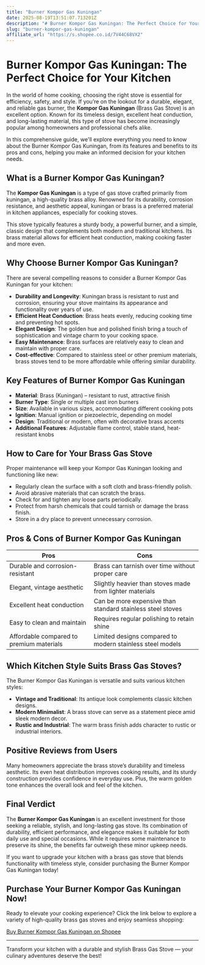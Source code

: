 ```yaml
---
title: "Burner Kompor Gas Kuningan"
date: 2025-08-19T13:51:07.713201Z
description: "# Burner Kompor Gas Kuningan: The Perfect Choice for Your Kitchen..."
slug: "burner-kompor-gas-kuningan"
affiliate_url: "https://s.shopee.co.id/7V44C68VX2"
---
```

# Burner Kompor Gas Kuningan: The Perfect Choice for Your Kitchen

In the world of home cooking, choosing the right stove is essential for efficiency, safety, and style. If you’re on the lookout for a durable, elegant, and reliable gas burner, the **Kompor Gas Kuningan** (Brass Gas Stove) is an excellent option. Known for its timeless design, excellent heat conduction, and long-lasting material, this type of stove has become increasingly popular among homeowners and professional chefs alike.

In this comprehensive guide, we'll explore everything you need to know about the Burner Kompor Gas Kuningan, from its features and benefits to its pros and cons, helping you make an informed decision for your kitchen needs.

## What is a Burner Kompor Gas Kuningan?

The **Kompor Gas Kuningan** is a type of gas stove crafted primarily from kuningan, a high-quality brass alloy. Renowned for its durability, corrosion resistance, and aesthetic appeal, kuningan or brass is a preferred material in kitchen appliances, especially for cooking stoves. 

This stove typically features a sturdy body, a powerful burner, and a simple, classic design that complements both modern and traditional kitchens. Its brass material allows for efficient heat conduction, making cooking faster and more even.

## Why Choose Burner Kompor Gas Kuningan?

There are several compelling reasons to consider a Burner Kompor Gas Kuningan for your kitchen:

- **Durability and Longevity**: Kuningan brass is resistant to rust and corrosion, ensuring your stove maintains its appearance and functionality over years of use.
- **Efficient Heat Conduction**: Brass heats evenly, reducing cooking time and preventing hot spots.
- **Elegant Design**: The golden hue and polished finish bring a touch of sophistication and vintage charm to your cooking space.
- **Easy Maintenance**: Brass surfaces are relatively easy to clean and maintain with proper care.
- **Cost-effective**: Compared to stainless steel or other premium materials, brass stoves tend to be more affordable while offering similar durability.

## Key Features of Burner Kompor Gas Kuningan

- **Material**: Brass (Kuningan) – resistant to rust, attractive finish
- **Burner Type**: Single or multiple cast iron burners
- **Size**: Available in various sizes, accommodating different cooking pots
- **Ignition**: Manual ignition or piezoelectric, depending on model
- **Design**: Traditional or modern, often with decorative brass accents
- **Additional Features**: Adjustable flame control, stable stand, heat-resistant knobs

## How to Care for Your Brass Gas Stove

Proper maintenance will keep your Kompor Gas Kuningan looking and functioning like new:

- Regularly clean the surface with a soft cloth and brass-friendly polish.
- Avoid abrasive materials that can scratch the brass.
- Check for and tighten any loose parts periodically.
- Protect from harsh chemicals that could tarnish or damage the brass finish.
- Store in a dry place to prevent unnecessary corrosion.

## Pros & Cons of Burner Kompor Gas Kuningan

| **Pros**                       | **Cons**                                  |
|--------------------------------|-------------------------------------------|
| Durable and corrosion-resistant | Brass can tarnish over time without proper care |
| Elegant, vintage aesthetic       | Slightly heavier than stoves made from lighter materials |
| Excellent heat conduction       | Can be more expensive than standard stainless steel stoves |
| Easy to clean and maintain      | Requires regular polishing to retain shine |
| Affordable compared to premium materials | Limited designs compared to modern stainless steel models |

## Which Kitchen Style Suits Brass Gas Stoves?

The Burner Kompor Gas Kuningan is versatile and suits various kitchen styles:

- **Vintage and Traditional**: Its antique look complements classic kitchen designs.
- **Modern Minimalist**: A brass stove can serve as a statement piece amid sleek modern decor.
- **Rustic and Industrial**: The warm brass finish adds character to rustic or industrial interiors.

## Positive Reviews from Users

Many homeowners appreciate the brass stove’s durability and timeless aesthetic. Its even heat distribution improves cooking results, and its sturdy construction provides confidence in everyday use. Plus, the warm golden tone enhances the overall look and feel of the kitchen.

## Final Verdict

The **Burner Kompor Gas Kuningan** is an excellent investment for those seeking a reliable, stylish, and long-lasting gas stove. Its combination of durability, efficient performance, and elegance makes it suitable for both daily use and special occasions. While it requires some maintenance to preserve its shine, the benefits far outweigh these minor upkeep needs.

If you want to upgrade your kitchen with a brass gas stove that blends functionality with timeless style, consider purchasing the Burner Kompor Gas Kuningan today!

## Purchase Your Burner Kompor Gas Kuningan Now!

Ready to elevate your cooking experience? Click the link below to explore a variety of high-quality brass gas stoves and enjoy seamless shopping:

[Buy Burner Kompor Gas Kuningan on Shopee](https://s.shopee.co.id/7V44C68VX2)

---

Transform your kitchen with a durable and stylish Brass Gas Stove — your culinary adventures deserve the best!